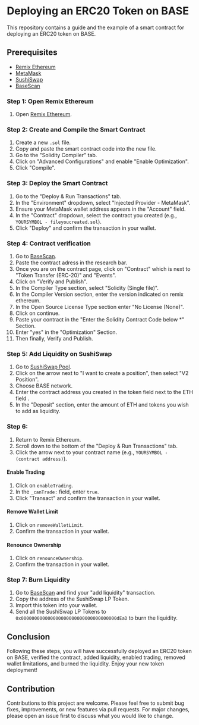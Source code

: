 # Deploying an ERC20 Token on BASE

This repository contains a guide and the example of a smart contract for deploying an ERC20 token on BASE.

## Prerequisites

- [Remix Ethereum](https://remix.ethereum.org/)
- [MetaMask](https://metamask.io/)
- [SushiSwap](https://www.sushi.com/pool)
- [BaseScan](https://basescan.org/)


### Step 1: Open Remix Ethereum

1. Open [Remix Ethereum](https://remix.ethereum.org/).

### Step 2: Create and Compile the Smart Contract

1. Create a new `.sol` file.
2. Copy and paste the smart contract code into the new file.
3. Go to the "Solidity Compiler" tab.
4. Click on "Advanced Configurations" and enable "Enable Optimization".
5. Click "Compile".

### Step 3: Deploy the Smart Contract

1. Go to the "Deploy & Run Transactions" tab.
2. In the "Environment" dropdown, select "Injected Provider - MetaMask".
3. Ensure your MetaMask wallet address appears in the "Account" field.
4. In the "Contract" dropdown, select the contract you created (e.g., `YOURSYMBOL - fileyoucreated.sol`).
5. Click "Deploy" and confirm the transaction in your wallet.

### Step 4: Contract verification

1. Go to [BaseScan](https://basescan.org/).
2. Paste the contract adress in the research bar. 
3. Once you are on the contract page, click on "Contract" which is next to "Token Transfer (ERC-20)" and "Events". 
4. Click on "Verify and Publish".
5. In the Compiler Type section, select "Solidity (Single file)".
6. In the Compiler Version section, enter the version indicated on remix ethereum.
7. In the Open Source License Type section enter "No License (None)".
8. Click on continue.
9. Paste your contract in the "Enter the Solidity Contract Code below *" Section. 
10. Enter "yes" in the "Optimization" Section.
11. Then finally, Verify and Publish. 


### Step 5: Add Liquidity on SushiSwap

1. Go to [SushiSwap Pool](https://www.sushi.com/pool).
2. Click on the arrow next to "I want to create a position", then select "V2 Position".
3. Choose BASE network.
4. Enter the contract address you created in the token field next to the ETH field .
5. In the "Deposit" section, enter the amount of ETH and tokens you wish to add as liquidity.

### Step 6: 

1. Return to Remix Ethereum.
2. Scroll down to the bottom of the "Deploy & Run Transactions" tab.
3. Click the arrow next to your contract name (e.g., `YOURSYMBOL - (contract address)`).

#### Enable Trading

1. Click on `enableTrading`.
2. In the `_canTrade:` field, enter `true`.
3. Click "Transact" and confirm the transaction in your wallet.

#### Remove Wallet Limit

1. Click on `removeWalletLimit`.
2. Confirm the transaction in your wallet.

#### Renounce Ownership

1. Click on `renounceOwnership`.
2. Confirm the transaction in your wallet.

### Step 7: Burn Liquidity

1. Go to [BaseScan](https://basescan.org/) and find your "add liquidity" transaction.
2. Copy the address of the SushiSwap LP Token.
3. Import this token into your wallet.
4. Send all the SushiSwap LP Tokens to `0x000000000000000000000000000000000000dEaD` to burn the liquidity.

## Conclusion

Following these steps, you will have successfully deployed an ERC20 token on BASE, verified the contract, added liquidity, enabled trading, removed wallet limitations, and burned the liquidity. Enjoy your new token deployment!

## Contribution 

Contributions to this project are welcome. Please feel free to submit bug fixes, improvements, or new features via pull requests. For major changes, please open an issue first to discuss what you would like to change.

